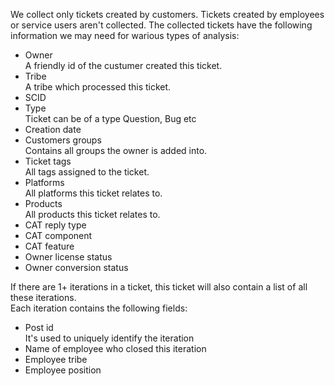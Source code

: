 We collect only tickets created by customers. Tickets created by employees or service users aren't collected.
The collected tickets have the following information we may need for warious types of analysis:<br>
* Owner <br>
A friendly id of the custumer created this ticket.
* Tribe <br>
A tribe which processed this ticket.
* SCID
* Type <br>
Ticket can be of a type Question, Bug etc
* Creation date
* Customers groups <br>
Contains all groups the owner is added into.
* Ticket tags <br>
All tags assigned to the ticket.
* Platforms <br>
All platforms this ticket relates to.
* Products <br>
All products this ticket relates to.
* CAT reply type
* CAT component
* CAT feature
* Owner license status
* Owner conversion status

If there are 1+ iterations in a ticket, this ticket will also contain a list of all these iterations.<br>
Each iteration contains the following fields:
* Post id <br>
It's used to uniquely identify the iteration
* Name of employee who closed this iteration
* Employee tribe
* Employee position